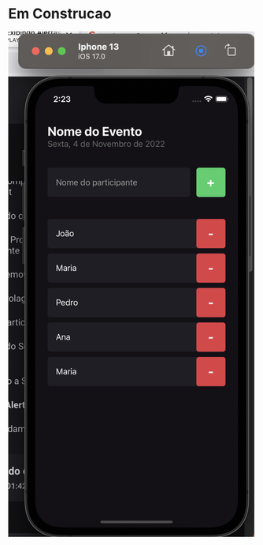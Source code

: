 <div>
<h1>Em Construcao</h1>

<img src="./assets/print.png" alt="Screen" width={80} heigth={80} />
</div>